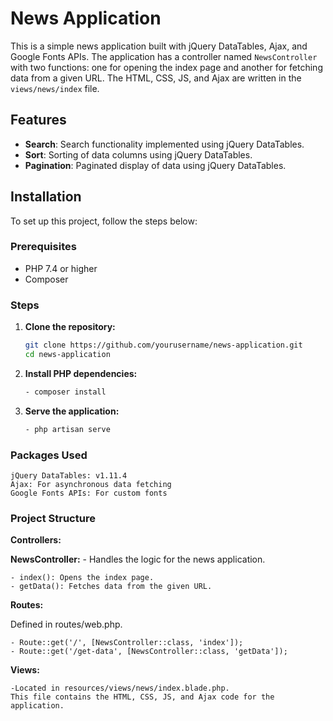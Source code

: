 # News Application

This is a simple news application built with jQuery DataTables, Ajax, and Google Fonts APIs. The application has a controller named `NewsController` with two functions: one for opening the index page and another for fetching data from a given URL. The HTML, CSS, JS, and Ajax are written in the `views/news/index` file.

## Features

- **Search**: Search functionality implemented using jQuery DataTables.
- **Sort**: Sorting of data columns using jQuery DataTables.
- **Pagination**: Paginated display of data using jQuery DataTables.

## Installation

To set up this project, follow the steps below:

### Prerequisites

- PHP 7.4 or higher
- Composer

### Steps

1. **Clone the repository:**

   ```bash
   git clone https://github.com/yourusername/news-application.git
   cd news-application

2. **Install PHP dependencies:**

    ```bash
    - composer install

3. **Serve the application:**

    ```bash
    - php artisan serve


### Packages Used

    jQuery DataTables: v1.11.4
    Ajax: For asynchronous data fetching
    Google Fonts APIs: For custom fonts

### Project Structure

**Controllers:**

**NewsController:** - Handles the logic for the news application.

    - index(): Opens the index page.
    - getData(): Fetches data from the given URL.

**Routes:**

Defined in routes/web.php.

    - Route::get('/', [NewsController::class, 'index']);
    - Route::get('/get-data', [NewsController::class, 'getData']);

**Views:**

    -Located in resources/views/news/index.blade.php.
    This file contains the HTML, CSS, JS, and Ajax code for the application.

